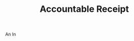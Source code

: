 ---
title: Accountable Receipt
permalink: "/definitions/accountable-receipt.html"
body: An In
published_at: '2018-07-07'
layout: post
---